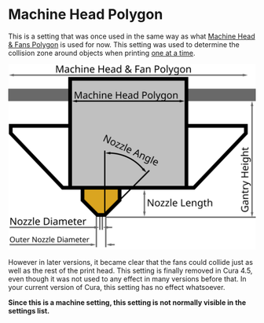 Machine Head Polygon
====
This is a setting that was once used in the same way as what [Machine Head & Fans Polygon](machine_head_with_fans_polygon.md) is used for now. This setting was used to determine the collision zone around objects when printing [one at a time](../blackmagic/print_sequence.md).

![Dimensions of the print head](images/head_dimensions.svg)

However in later versions, it became clear that the fans could collide just as well as the rest of the print head. <!--if cura_version >= 4.5 -->This setting is finally removed in Cura 4.5, even though it was not used to any effect in many versions before that. In your current version of Cura, this setting has no effect whatsoever.<!--endif-->

**Since this is a machine setting, this setting is not normally visible in the settings list.**